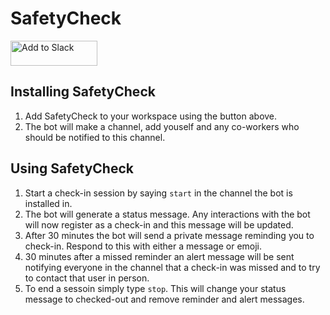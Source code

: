 # SafetyCheck
<a href="https://slack.amauney.com:444/begin_auth"><img alt="Add to Slack" height="40" width="139" src="https://platform.slack-edge.com/img/add_to_slack.png" srcset="https://platform.slack-edge.com/img/add_to_slack.png 1x, https://platform.slack-edge.com/img/add_to_slack@2x.png 2x"></a>

## Installing SafetyCheck
1. Add SafetyCheck to your workspace using the button above.
2. The bot will make a channel, add youself and any co-workers who should be notified to this channel.

## Using SafetyCheck
1. Start a check-in session by saying ```start``` in the channel the bot is installed in.
2. The bot will generate a status message. Any interactions with the bot will now register as a check-in and this message will be updated.
3. After 30 minutes the bot will send a private message reminding you to check-in. Respond to this with either a message or emoji.
4. 30 minutes after a missed reminder an alert message will be sent notifying everyone in the channel that a check-in was missed and to try to contact that user in person.
5. To end a sessoin simply type ```stop```. This will change your status message to checked-out and remove reminder and alert messages.
